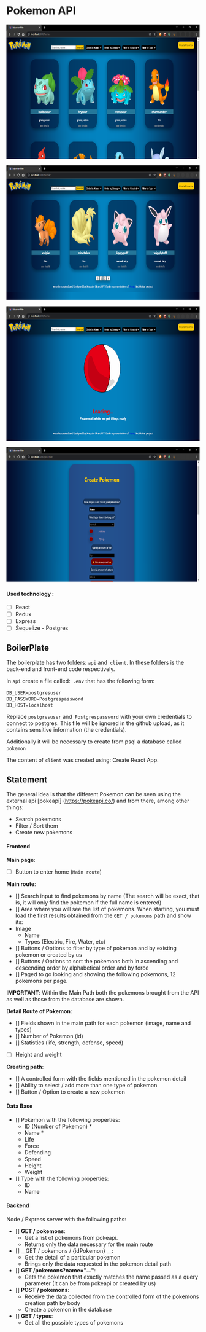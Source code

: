 
# Pokemon API

<p align="center">
  <img height="350" src="./Home.png" />
</p>
<p align="center">
  <img height="350" src="./paginado.png" />
</p>
<p align="center">
  <img height="350" src="./loading.png" />
</p>
<p align="center">
  <img height="350" src="./controlled form.png" />
</p>

#### Used technology :
- [ ] React
- [ ] Redux
- [ ] Express
- [ ] Sequelize - Postgres

## BoilerPlate

The boilerplate has two folders: `api` and` client`. In these folders is the back-end and front-end code respectively.

In `api` create a file called:` .env` that has the following form:

```
DB_USER=postgresuser
DB_PASSWORD=Postgrespassword
DB_HOST=localhost
```

Replace `postgresuser` and` Postgrespassword` with your own credentials to connect to postgres. This file will be ignored in the github upload, as it contains sensitive information (the credentials).

Additionally it will be necessary to create from psql a database called `pokemon`

The content of `client` was created using: Create React App.

## Statement

The general idea is that the different Pokemon can be seen using the external api [pokeapi] (https://pokeapi.co/) and from there, among other things:

   - Search pokemons
   - Filter / Sort them
   - Create new pokemons

#### Frontend


__Main page__:
- [ ] Button to enter home (`Main route`)

__Main route__:
- [] Search input to find pokemons by name (The search will be exact, that is, it will only find the pokemon if the full name is entered)
- [] Area where you will see the list of pokemons. When starting, you must load the first results obtained from the `GET / pokemons` path and show its:
- Image
   - Name
   - Types (Electric, Fire, Water, etc)
- [] Buttons / Options to filter by type of pokemon and by existing pokemon or created by us
- [] Buttons / Options to sort the pokemons both in ascending and descending order by alphabetical order and by force
- [] Paged to go looking and showing the following pokemons, 12 pokemons per page.

__IMPORTANT__: Within the Main Path both the pokemons brought from the API as well as those from the database are shown.

__Detail Route of Pokemon__:
- [] Fields shown in the main path for each pokemon (image, name and types)
- [] Number of Pokemon (id)
- [] Statistics (life, strength, defense, speed)
- [ ] Height and weight

__Creating path__:
- [] A controlled form with the fields mentioned in the pokemon detail
- [] Ability to select / add more than one type of pokemon
- [] Button / Option to create a new pokemon

#### Data Base


- [] Pokemon with the following properties:
   - ID (Number of Pokemon) *
   - Name *
   - Life
   - Force
   - Defending
   - Speed
   - Height
   - Weight
- [] Type with the following properties:
   - ID
   - Name

#### Backend

Node / Express server with the following paths:

- [] __GET / pokemons__:
   - Get a list of pokemons from pokeapi.
   - Returns only the data necessary for the main route
- [] __GET / pokemons / {idPokemon} __:
   - Get the detail of a particular pokemon
   - Brings only the data requested in the pokemon detail path
- [] __GET /pokemons?name="..."__:
   - Gets the pokemon that exactly matches the name passed as a query parameter (It can be from pokeapi or created by us)
- [] __POST / pokemons__:
   - Receive the data collected from the controlled form of the pokemons creation path by body
   - Create a pokemon in the database
- [] __GET / types__:
   - Get all the possible types of pokemons

